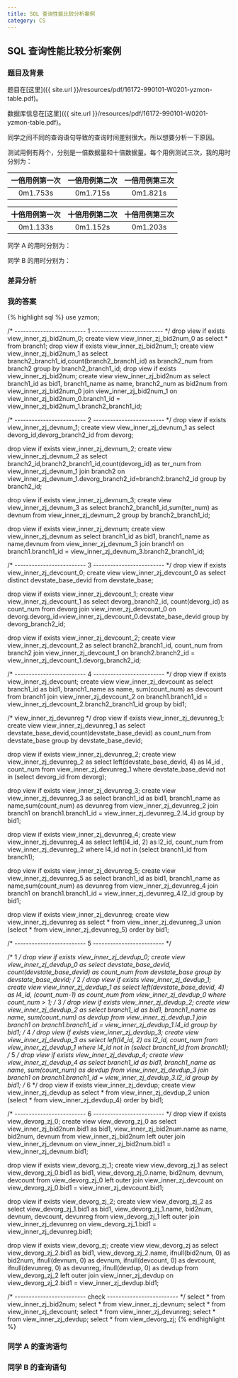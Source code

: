 ```yaml
---
title: SQL 查询性能比较分析案例
category: CS
---
```


## SQL 查询性能比较分析案例

### 题目及背景

题目在[这里]({{ site.url }}/resources/pdf/16172-990101-W0201-yzmon-table.pdf)。

数据库信息在[这里]({{ site.url }}/resources/pdf/16172-990101-W0201-yzmon-table.pdf)。

同学之间不同的查询语句导致的查询时间差别很大。所以想要分析一下原因。

测试用例有两个，分别是一倍数据量和十倍数据量。每个用例测试三次，我的用时分别为：

|一倍用例第一次|一倍用例第二次|一倍用例第三次|
|:-:|:-:|:-:|
|0m1.753s|0m1.715s|0m1.821s|

|十倍用例第一次|十倍用例第二次|十倍用例第三次|
|:-:|:-:|:-:|
|0m1.133s|0m1.152s|0m1.203s|

同学 A 的用时分别为：

同学 B 的用时分别为：

### 差异分析

### 我的答案

{% highlight sql %}
use yzmon;

/* ------------------------- 1 ------------------------- */
drop view if exists view_inner_zj_bid2num_0;
create view view_inner_zj_bid2num_0
as
select * from branch1;
drop view if exists view_inner_zj_bid2num_1;
create view view_inner_zj_bid2num_1
as
select branch2_branch1_id,count(branch2_branch1_id) as branch2_num from branch2 group by branch2_branch1_id;
drop view if exists view_inner_zj_bid2num;
create view view_inner_zj_bid2num
as
select branch1_id as bid1, branch1_name as name, branch2_num as bid2num 
	from view_inner_zj_bid2num_0 join view_inner_zj_bid2num_1
	on view_inner_zj_bid2num_0.branch1_id = view_inner_zj_bid2num_1.branch2_branch1_id;

/* ------------------------- 2 ------------------------- */
drop view if exists view_inner_zj_devnum_1;
create view view_inner_zj_devnum_1
as
select devorg_id,devorg_branch2_id
	from devorg;

drop view if exists view_inner_zj_devnum_2;
create view view_inner_zj_devnum_2
as
select branch2_id,branch2_branch1_id,count(devorg_id) as ter_num
	from view_inner_zj_devnum_1 join branch2
		on view_inner_zj_devnum_1.devorg_branch2_id=branch2.branch2_id
	group by branch2_id;

drop view if exists view_inner_zj_devnum_3;
create view view_inner_zj_devnum_3
as
select branch2_branch1_id,sum(ter_num) as devnum
	from view_inner_zj_devnum_2
	group by branch2_branch1_id;

drop view if exists view_inner_zj_devnum;
create view view_inner_zj_devnum
as
select branch1_id as bid1, branch1_name as name,devnum
	from view_inner_zj_devnum_3 join branch1
		on branch1.branch1_id = view_inner_zj_devnum_3.branch2_branch1_id;

/* ------------------------- 3 ------------------------- */
drop view if exists view_inner_zj_devcount_0;
create view view_inner_zj_devcount_0
as
select distinct devstate_base_devid
	from devstate_base;

drop view if exists view_inner_zj_devcount_1;
create view view_inner_zj_devcount_1
as
select devorg_branch2_id, count(devorg_id) as count_num
	from devorg join view_inner_zj_devcount_0
		on devorg.devorg_id=view_inner_zj_devcount_0.devstate_base_devid
	group by devorg_branch2_id;

drop view if exists view_inner_zj_devcount_2;
create view view_inner_zj_devcount_2
as
select branch2_branch1_id, count_num
	from branch2 join view_inner_zj_devcount_1
		on branch2.branch2_id = view_inner_zj_devcount_1.devorg_branch2_id;

/* ------------------------- 4 ------------------------- */
drop view if exists view_inner_zj_devcount;
create view view_inner_zj_devcount
as
select branch1_id as bid1, branch1_name as name, sum(count_num) as devcount
	from branch1 join view_inner_zj_devcount_2
		on branch1.branch1_id = view_inner_zj_devcount_2.branch2_branch1_id
	group by bid1;

/* view_inner_zj_devunreg */
drop view if exists view_inner_zj_devunreg_1;
create view view_inner_zj_devunreg_1
as
select devstate_base_devid,count(devstate_base_devid) as count_num
	from devstate_base
	group by devstate_base_devid;

drop view if exists view_inner_zj_devunreg_2;
create view view_inner_zj_devunreg_2
as
select left(devstate_base_devid, 4) as l4_id , count_num
	from view_inner_zj_devunreg_1
	where devstate_base_devid not in (select devorg_id from devorg);

drop view if exists view_inner_zj_devunreg_3;
create view view_inner_zj_devunreg_3
as
select branch1_id as bid1, branch1_name as name,sum(count_num) as devunreg
	from view_inner_zj_devunreg_2 join branch1
		on branch1.branch1_id = view_inner_zj_devunreg_2.l4_id
	group by bid1;

drop view if exists view_inner_zj_devunreg_4;
create view view_inner_zj_devunreg_4
as
select left(l4_id, 2) as l2_id, count_num 
	from view_inner_zj_devunreg_2
	where l4_id not in (select branch1_id from branch1);

drop view if exists view_inner_zj_devunreg_5;
create view view_inner_zj_devunreg_5
as
select branch1_id as bid1, branch1_name as name,sum(count_num) as devunreg
	from view_inner_zj_devunreg_4 join branch1
		on branch1.branch1_id = view_inner_zj_devunreg_4.l2_id
	group by bid1;

drop view if exists view_inner_zj_devunreg;
create view view_inner_zj_devunreg
as
select * from view_inner_zj_devunreg_3
union
(select * from view_inner_zj_devunreg_5)
	order by bid1;

/* ------------------------- 5 ------------------------- */

/* 1 */
drop view if exists view_inner_zj_devdup_0;
create view view_inner_zj_devdup_0
as
select devstate_base_devid, count(devstate_base_devid) as count_num
	from devstate_base
	group by devstate_base_devid;
/* 2 */
drop view if exists view_inner_zj_devdup_1;
create view view_inner_zj_devdup_1
as
select left(devstate_base_devid, 4) as l4_id, (count_num-1) as count_num
	from view_inner_zj_devdup_0
	where count_num > 1;
/* 3 */
drop view if exists view_inner_zj_devdup_2;
create view view_inner_zj_devdup_2
as
select branch1_id as bid1, branch1_name as name, sum(count_num) as devdup
	from view_inner_zj_devdup_1 join branch1
		on branch1.branch1_id = view_inner_zj_devdup_1.l4_id
	group by bid1;
/* 4 */
drop view if exists view_inner_zj_devdup_3;
create view view_inner_zj_devdup_3
as
select left(l4_id, 2) as l2_id, count_num
	from view_inner_zj_devdup_1
	where l4_id not in (select branch1_id from branch1);
/* 5 */
drop view if exists view_inner_zj_devdup_4;
create view view_inner_zj_devdup_4
as
select branch1_id as bid1, branch1_name as name, sum(count_num) as devdup
	from view_inner_zj_devdup_3 join branch1
		on branch1.branch1_id = view_inner_zj_devdup_3.l2_id
	group by bid1;
/* 6 */
drop view if exists view_inner_zj_devdup;
create view view_inner_zj_devdup
as
select * from view_inner_zj_devdup_2
union
(select * from view_inner_zj_devdup_4)
	order by bid1;

/* ------------------------- 6 ------------------------- */
drop view if exists view_devorg_zj_0;
create view view_devorg_zj_0
as
select view_inner_zj_bid2num.bid1 as bid1, view_inner_zj_bid2num.name as name,
	bid2num, devnum
from view_inner_zj_bid2num left outer join view_inner_zj_devnum
	on view_inner_zj_bid2num.bid1 = view_inner_zj_devnum.bid1;

drop view if exists view_devorg_zj_1;
create view view_devorg_zj_1
as
select view_devorg_zj_0.bid1 as bid1, view_devorg_zj_0.name,
	bid2num, devnum, devcount
from view_devorg_zj_0 left outer join view_inner_zj_devcount
	on view_devorg_zj_0.bid1 = view_inner_zj_devcount.bid1;

drop view if exists view_devorg_zj_2;
create view view_devorg_zj_2
as
select view_devorg_zj_1.bid1 as bid1, view_devorg_zj_1.name,
	bid2num, devnum, devcount, devunreg
from view_devorg_zj_1 left outer join view_inner_zj_devunreg
	on view_devorg_zj_1.bid1 = view_inner_zj_devunreg.bid1;

drop view if exists view_devorg_zj;
create view view_devorg_zj
as
select view_devorg_zj_2.bid1 as bid1, view_devorg_zj_2.name,
	ifnull(bid2num, 0) as bid2num,
	ifnull(devnum, 0) as devnum,
	ifnull(devcount, 0) as devcount,
	ifnull(devunreg, 0) as devunreg,
	ifnull(devdup, 0) as devdup
from view_devorg_zj_2 left outer join view_inner_zj_devdup
	on view_devorg_zj_2.bid1 = view_inner_zj_devdup.bid1;

/* ------------------------- check ------------------------- */
select * from view_inner_zj_bid2num;
select * from view_inner_zj_devnum;
select * from view_inner_zj_devcount;
select * from view_inner_zj_devunreg;
select * from view_inner_zj_devdup;
select * from view_devorg_zj;
{% endhighlight %}

### 同学 A 的查询语句

### 同学 B 的查询语句